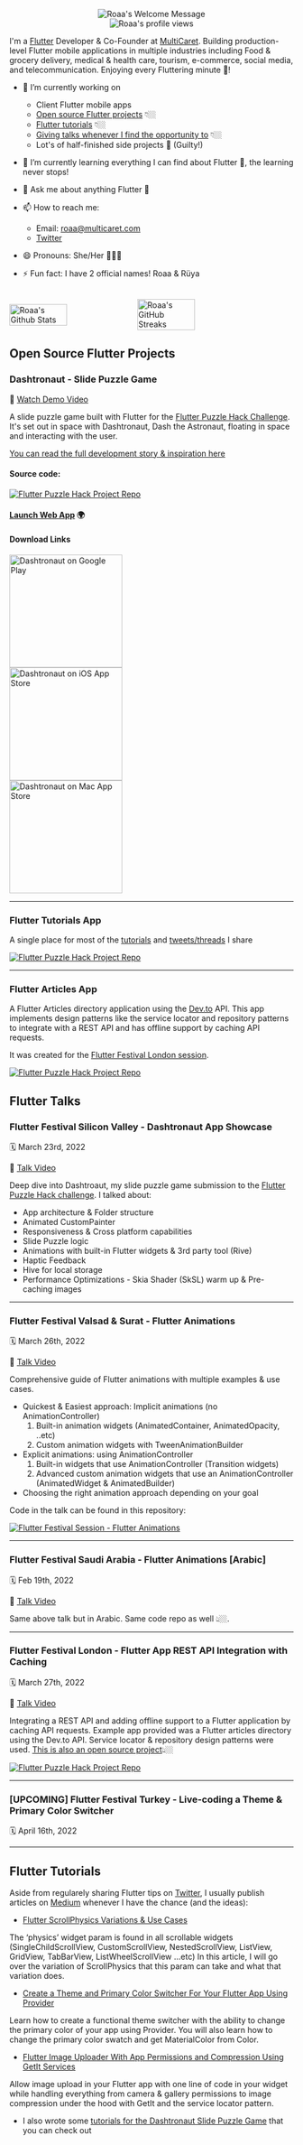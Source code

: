 <p align="center">
		<img alt="Roaa's Welcome Message"
			 src="https://readme-typing-svg.herokuapp.com?size=30&background=45E5FF00&center=true&vCenter=true&lines=%F0%9F%91%8B%F0%9F%8F%BC+Hi+there!+I'm+Roaa">
  <br />
  <img src="https://hits.dwyl.com/roaa94/roaa94.svg?style=flat-square&show=unique" alt="Roaa's profile views" />
</p>

I'm a [Flutter](https://flutter.dev) Developer & Co-Founder at [MultiCaret](https://github.com/multicaret). Building production-level Flutter mobile applications in multiple industries including Food & grocery delivery, medical & health care, tourism, e-commerce, social media, and telecommunication. Enjoying every Fluttering minute 💙!


* 🔭 I’m currently working on 
  - Client Flutter mobile apps
  - [Open source Flutter projects](#open-source-flutter-projects) 👇🏼
  - [Flutter tutorials](#flutter-tutorials) 👇🏼
  - [Giving talks whenever I find the opportunity to](#flutter-talks) 👇🏼
  - Lot's of half-finished side projects 👀 (Guilty!)
* 🌱 I’m currently learning everything I can find about Flutter 💙, the learning never stops!
* 💬 Ask me about anything Flutter 💙
* 📫 How to reach me:
  * Email: roaa@multicaret.com
  * [Twitter](https://twitter.com/roaakdm)

* 😄 Pronouns: She/Her 👩🏻‍💻
* ⚡ Fun fact: I have 2 official names! Roaa & Rüya 


<br />
<div style="display: flex; align-items: center;">
<img width="45%" src="https://github-readme-stats.vercel.app/api?username=roaa94&show_icons=true&count_private=true&hide_title=false&theme=dracula" alt="Roaa's Github Stats" />

<img width="45%" src="https://github-readme-streak-stats.herokuapp.com?user=roaa94&theme=dracula&date_format=M%20j%5B%2C%20Y%5D" alt="Roaa's GitHub Streaks" />
</div>

## Open Source Flutter Projects

### Dashtronaut - Slide Puzzle Game

🎥 [Watch Demo Video](https://www.youtube.com/watch?v=6SrPcV8I1II)

A slide puzzle game built with Flutter for the [Flutter Puzzle Hack Challenge](https://devpost.com/software/dashtronaut). It's set out in space with Dashtronaut, Dash the Astronaut, floating in space and interacting with the user.

[You can read the full development story & inspiration here](https://dashtronaut.app/tutorials/introduction)

#### Source code:

<div>
  <a href="https://github.com/roaa94/flutter-puzzle-hack">
  <img src="https://github-readme-stats.vercel.app/api/pin/?username=roaa94&repo=flutter-puzzle-hack&theme=dracula" alt="Flutter Puzzle Hack Project Repo" />
  </a>
</div>

#### [Launch Web App](https://play.dashtronaut.app)  🌍

#### Download Links

<a href="https://play.google.com/store/apps/details?id=com.multicaret.flutter.puzzle.hack">
  <img width="200px" src="https://user-images.githubusercontent.com/50345358/161318656-3c9d06f0-8782-4d6f-9d85-af9ef0246766.png" alt="Dashtronaut on Google Play" />
</a>
<br />
<a href="https://apps.apple.com/us/app/dashtronaut/id1609418987">
  <img width="200px" src="https://user-images.githubusercontent.com/50345358/161318659-5a9514f4-f900-455e-81e9-8c5426fd366d.svg" alt="Dashtronaut on iOS App Store" />
</a>
<br />
<a href="https://apps.apple.com/us/app/dashtronaut/id1609418987">
  <img width="200px" src="https://user-images.githubusercontent.com/50345358/161318660-9fa21629-f903-4a6d-9dd2-ff3965bcd2ce.svg" alt="Dashtronaut on Mac App Store" />
</a>

---

### Flutter Tutorials App

A single place for most of the [tutorials](#flutter-tutorials) and [tweets/threads]() I share

<div>
  <a href="https://github.com/roaa94/flutter-tutorials">
  <img src="https://github-readme-stats.vercel.app/api/pin/?username=roaa94&repo=flutter-tutorials&theme=dracula" alt="Flutter Puzzle Hack Project Repo" />
  </a>
</div>

---

### Flutter Articles App

A Flutter Articles directory application using the [Dev.to](https://developers.forem.com/api) API. This app implements design patterns like the service locator and repository patterns to integrate with a REST API and has offline support by caching API requests.

It was created for the [Flutter Festival London session](#flutter-talks).

<div>
  <a href="https://github.com/roaa94/flutter_articles">
  <img src="https://github-readme-stats.vercel.app/api/pin/?username=roaa94&repo=flutter_articles&theme=dracula" alt="Flutter Puzzle Hack Project Repo" />
  </a>
</div>

## Flutter Talks

### Flutter Festival Silicon Valley - Dashtronaut App Showcase

🗓 March 23rd, 2022 

🎥 [Talk Video](https://youtu.be/Jwh-2fMdpek?t=5344)
  
Deep dive into Dashtroaut, my slide puzzle game submission to the [Flutter Puzzle Hack challenge](https://devpost.com/software/dashtronaut). I talked about:
* App architecture & Folder structure
* Animated CustomPainter
* Responsiveness & Cross platform capabilities
* Slide Puzzle logic
* Animations with built-in Flutter widgets & 3rd party tool (Rive)
* Haptic Feedback
* Hive for local storage
* Performance Optimizations - Skia Shader (SkSL) warm up & Pre-caching images

---

### Flutter Festival Valsad & Surat - Flutter Animations

🗓 March 26th, 2022 

🎥 [Talk Video](https://youtu.be/0k1ocwlfa2c?t=491)

Comprehensive guide of Flutter animations with multiple examples & use cases.
* Quickest & Easiest approach: Implicit animations (no AnimationController)
    1. Built-in animation widgets (AnimatedContainer, AnimatedOpacity, ..etc)
    2. Custom animation widgets with TweenAnimationBuilder 
* Explicit animations: using AnimationController
    1. Built-in widgets that use AnimationController (Transition widgets)
    2. Advanced custom animation widgets that use an AnimationController (AnimatedWidget & AnimatedBuilder)
* Choosing the right animation approach depending on your goal

Code in the talk can be found in this repository:

<a href="https://github.com/roaa94/flutter-festival-session">
  <img src="https://github-readme-stats.vercel.app/api/pin/?username=roaa94&repo=flutter-festival-session&theme=dracula" alt="Flutter Festival Session - Flutter Animations" />
</a>

---

### Flutter Festival Saudi Arabia - Flutter Animations [Arabic]

🗓 Feb 19th, 2022 

🎥 [Talk Video](https://www.youtube.com/watch?v=mntW9gU46OM&t=5979s)

Same above talk but in Arabic. Same code repo as well 👆🏼.

---
  
### Flutter Festival London - Flutter App REST API Integration with Caching

🗓 March 27th, 2022 

🎥 [Talk Video](https://youtu.be/h7Hjtj-iw_c?t=21352)

Integrating a REST API and adding offline support to a Flutter application by caching API requests. Example app provided was a Flutter articles directory using the Dev.to API. Service locator & repository design patterns were used. [This is also an open source project](#flutter-articles)👆🏼

<a href="https://github.com/roaa94/flutter_articles">
  <img src="https://github-readme-stats.vercel.app/api/pin/?username=roaa94&repo=flutter_articles&theme=dracula" alt="Flutter Puzzle Hack Project Repo" />
</a>
  
---

### [UPCOMING] Flutter Festival Turkey - Live-coding a Theme & Primary Color Switcher

🗓 April 16th, 2022 

---

## Flutter Tutorials

Aside from regularely sharing Flutter tips on [Twitter](https://twitter.com/roaakdm), I usually publish articles on [Medium](https://medium.com/@roaakdm) whenever I have the chance (and the ideas):
  
* [Flutter ScrollPhysics Variations & Use Cases](https://medium.com/@roaakdm/flutter-scrollphysics-variations-use-cases-da87528cc6c1)
  
The ‘physics’ widget param is found in all scrollable widgets (SingleChildScrollView, CustomScrollView, NestedScrollView, ListView, GridView, TabBarView, ListWheelScrollView …etc) In this article, I will go over the variation of ScrollPhysics that this param can take and what that variation does.
  
* [Create a Theme and Primary Color Switcher For Your Flutter App Using Provider](https://medium.com/flutter-community/create-a-theme-and-primary-color-switcher-for-your-flutter-app-using-provider-fd334dd7d761)

Learn how to create a functional theme switcher with the ability to change the primary color of your app using Provider. You will also learn how to change the primary color swatch and get MaterialColor from Color.

* [Flutter Image Uploader With App Permissions and Compression Using GetIt Services](https://medium.com/flutter-community/flutter-image-uploader-with-app-permissions-and-compression-using-getit-services-59ffea13f913)
  
Allow image upload in your Flutter app with one line of code in your widget while handling everything from camera & gallery permissions to image compression under the hood with GetIt and the service locator pattern.
  
* I also wrote some [tutorials for the Dashtronaut Slide Puzzle Game](https://dashtronaut.app/tutorials/introduction) that you can check out

